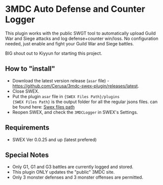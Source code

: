 # 3MDC Auto Defense and Counter Logger

This plugin works with the public SWGT tool to automatically upload Guild War and Siege attacks and log defense+counter win/loss. No configuration needed, just enable and fight your Guild War and Siege battles.

BIG shout out to Kiyyun for starting this project.

## How to "install"
- Download the latest version release (`asar` file) - https://github.com/Cerusa/3mdc-swex-plugin/releases/latest.
- Close SWEX.
- Put the plugin `asar` file in `{SWEX Files Path}/plugins`  
`{SWEX Files Path}` is the output folder for all the regular jsons files.
can be found here: [Swex files path](https://i.imgur.com/V52VLlg.png)
- Reopen SWEX, and check the `3MDCLogger` in SWEX's Settings.

## Requirements
- SWEX Ver 0.0.25 and up (latest prefered)

## Special Notes
- Only G1, G1 and G3 battles are currently logged and stored.
- This plugin ONLY updates the "public" 3MDC site.
- Only 3 monster defenses and 3 monster offenses are permitted.